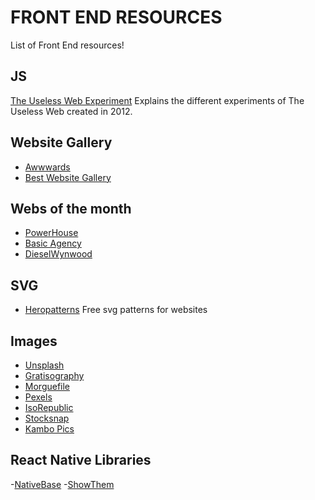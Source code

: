 # FRONT END RESOURCES

List of Front End resources!


## JS 

[The Useless Web Experiment](http://tholman.com/) 
Explains the different experiments of The Useless Web created in 2012.

## Website Gallery

- [Awwwards](https://www.awwwards.com/)
- [Best Website Gallery](https://bestwebsite.gallery/)


## Webs of the month

- [PowerHouse](https://www.powerhouse-company.com/)
- [Basic Agency](https://basicagency.com/)
- [DieselWynwood](https://dieselwynwood.miami/)

## SVG 
- [Heropatterns](http://www.heropatterns.com/)
Free svg patterns for websites

## Images

- [Unsplash](https://unsplash.com/)
- [Gratisography](https://gratisography.com/)
- [Morguefile](https://morguefile.com/)
- [Pexels](https://www.pexels.com/)
- [IsoRepublic](https://isorepublic.com/)
- [Stocksnap](https://stocksnap.io/)
- [Kambo Pics](https://kaboompics.com/#)

## React Native Libraries

-[NativeBase](https://docs.nativebase.io/)
-[ShowThem](https://shoutem.github.io/)

